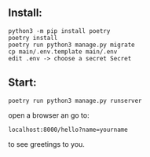 ## Install:
```
python3 -m pip install poetry
poetry install
poetry run python3 manage.py migrate
cp main/.env.template main/.env
edit .env -> choose a secret Secret
```

## Start:
```
poetry run python3 manage.py runserver
```
open a browser an go to:
```
localhost:8000/hello?name=yourname
```

to see greetings to you.

